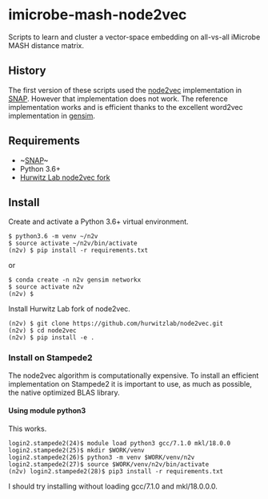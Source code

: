 # imicrobe-mash-node2vec
Scripts to learn and cluster a vector-space embedding on all-vs-all iMicrobe MASH distance matrix.

## History
The first version of these scripts used the [node2vec](https://arxiv.org/abs/1607.00653)
implementation in [SNAP](http://snap.stanford.edu/index.html). However that
implementation does not work. The reference implementation works and is efficient
thanks to the excellent word2vec implementation in [gensim](https://radimrehurek.com/gensim/).

## Requirements

+ ~[SNAP](http://snap.stanford.edu/index.html)~
+ Python 3.6+
+ [Hurwitz Lab node2vec fork](https://github.com/hurwitzlab/node2vec)

## Install

Create and activate a Python 3.6+ virtual environment.

```
$ python3.6 -m venv ~/n2v
$ source activate ~/n2v/bin/activate
(n2v) $ pip install -r requirements.txt
```

or

```
$ conda create -n n2v gensim networkx
$ source activate n2v
(n2v) $
```

Install Hurwitz Lab fork of node2vec.

```
(n2v) $ git clone https://github.com/hurwitzlab/node2vec.git
(n2v) $ cd node2vec
(n2v) $ pip install -e .
```

### Install on Stampede2
The node2vec algorithm is computationally expensive. To install an efficient
implementation on Stampede2 it is important to use, as much as possible, the
native optimized BLAS library.

#### Using module python3

This works.

```
login2.stampede2(24)$ module load python3 gcc/7.1.0 mkl/18.0.0
login2.stampede2(25)$ mkdir $WORK/venv
login2.stampede2(26)$ python3 -m venv $WORK/venv/n2v
login2.stampede2(27)$ source $WORK/venv/n2v/bin/activate
(n2v) login2.stampede2(28)$ pip3 install -r requirements.txt
```

I should try installing without loading gcc/7.1.0 and mkl/18.0.0.0.
